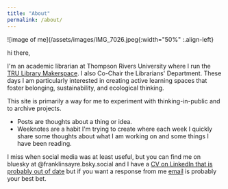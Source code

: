 ```yaml
---
title: "About"
permalink: /about/
---
```


![image of me](/assets/images/IMG_7026.jpeg{:width="50%" :.align-left}

hi there,

I'm an academic librarian at Thompson Rivers University where I run the [TRU Library Makerspace](https://makerspace.trubox.ca). I also Co-Chair the Librarians' Department. These days I am particularly interested in creating active learning spaces that foster belonging, sustainability, and ecological thinking.

This site is primarily a way for me to experiment with thinking-in-public and to archive projects.

* Posts are thoughts about a thing or idea.
* Weeknotes are a habit I'm trying to create where each week I quickly share some thoughts about what I am working on and some things I have been reading. 

I miss when social media was at least useful, but you can find me on bluesky at @franklinsayre.bsky.social and I have a [CV on LinkedIn that is probably out of date](https://ca.linkedin.com/in/franklin-sayre?original_referer=https%3A%2F%2Fwww.google.com%2F) but if you want a response from me [email](https://www.tru.ca/library/about_us/contacts/Franklin_Sayre.html) is probably your best bet.
